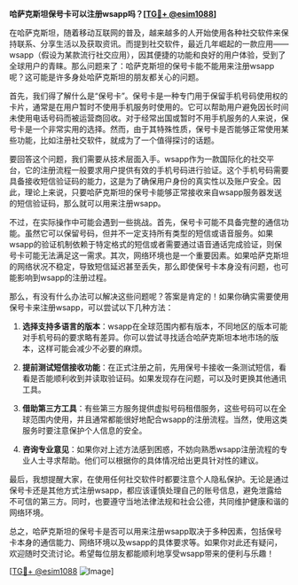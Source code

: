 **哈萨克斯坦保号卡可以注册wsapp吗？[[TG💪+ @esim1088](https://t.me/s/esim1088)]**

在哈萨克斯坦，随着移动互联网的普及，越来越多的人开始使用各种社交软件来保持联系、分享生活以及获取资讯。而提到社交软件，最近几年崛起的一款应用——wsapp（假设为某款流行社交应用），因其便捷的功能和良好的用户体验，受到了全球用户的青睐。那么问题来了：哈萨克斯坦的保号卡能不能用来注册wsapp呢？这可能是许多身处哈萨克斯坦的朋友都关心的问题。

首先，我们得了解什么是“保号卡”。保号卡是一种专门用于保留手机号码使用权的卡片，通常是在用户暂时不使用手机服务时使用的。它可以帮助用户避免因长时间未使用电话号码而被运营商回收。对于经常出国或暂时不用手机服务的人来说，保号卡是一个非常实用的选择。然而，由于其特殊性质，保号卡是否能够正常使用某些功能，比如注册社交软件，就成为了一个值得探讨的话题。

要回答这个问题，我们需要从技术层面入手。wsapp作为一款国际化的社交平台，它的注册流程一般要求用户提供有效的手机号码进行验证。这个手机号码需要具备接收短信验证码的能力，这是为了确保用户身份的真实性以及账户安全。因此，理论上来说，只要哈萨克斯坦的保号卡能够正常接收来自wsapp服务器发送的短信验证码，那么就可以用来注册wsapp。

不过，在实际操作中可能会遇到一些挑战。首先，保号卡可能不具备完整的通信功能。虽然它可以保留号码，但并不一定支持所有类型的短信或语音服务。如果wsapp的验证机制依赖于特定格式的短信或者需要通过语音通话完成验证，则保号卡可能无法满足这一需求。其次，网络环境也是一个重要因素。如果哈萨克斯坦的网络状况不稳定，导致短信延迟甚至丢失，那么即使保号卡本身没有问题，也可能影响到wsapp的注册过程。

那么，有没有什么办法可以解决这些问题呢？答案是肯定的！如果你确实需要使用保号卡来注册wsapp，可以尝试以下几种方法：

1. **选择支持多语言的版本**：wsapp在全球范围内都有版本，不同地区的版本可能对手机号码的要求略有差异。你可以尝试寻找适合哈萨克斯坦本地市场的版本，这样可能会减少不必要的麻烦。

2. **提前测试短信接收功能**：在正式注册之前，先用保号卡接收一条测试短信，看看是否能顺利收到并读取验证码。如果发现存在问题，可以及时更换其他通讯工具。

3. **借助第三方工具**：有些第三方服务提供虚拟号码租借服务，这些号码可以在全球范围内使用，并且通常都能很好地配合wsapp的注册流程。当然，使用这类服务时要注意保护个人信息的安全。

4. **咨询专业意见**：如果你对上述方法感到困惑，不妨向熟悉wsapp注册流程的专业人士寻求帮助。他们可以根据你的具体情况给出更具针对性的建议。

最后，我想提醒大家，在使用任何社交软件时都要注意个人隐私保护。无论是通过保号卡还是其他方式注册wsapp，都应该谨慎处理自己的账号信息，避免泄露给不可信的第三方。同时，也要遵守当地法律法规和社会公德，共同维护健康和谐的网络环境。

总之，哈萨克斯坦的保号卡是否可以用来注册wsapp取决于多种因素，包括保号卡本身的通信能力、网络环境以及wsapp的具体要求等。如果你对此还有疑问，欢迎随时交流讨论。希望每位朋友都能顺利地享受wsapp带来的便利与乐趣！

[[TG💪+ @esim1088](https://t.me/s/esim1088) ![Image](https://i.postimg.cc/4NQfJmqS/Snipaste-2025-05-13-00-14-12.png)]